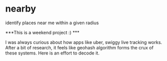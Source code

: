 # nearby
identify places near me within a given radius

***This is a weekend project :) ***

I was always curious about how apps like uber, swiggy live tracking works.
After a bit of research, it feels like geohash algorithm forms the crux of these systems.
Here is an effort to decode it.
